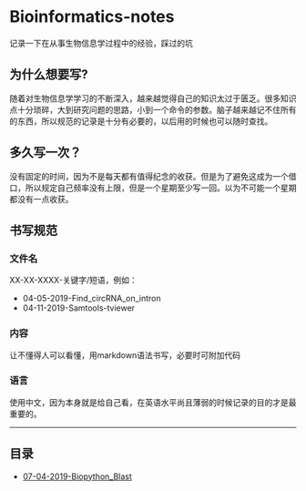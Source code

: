 # Bioinformatics-notes

记录一下在从事生物信息学过程中的经验，踩过的坑
## 为什么想要写?
随着对生物信息学学习的不断深入，越来越觉得自己的知识太过于匮乏。很多知识点十分琐碎，大到研究问题的思路，小到一个命令的参数。脑子越来越记不住所有的东西，所以规范的记录是十分有必要的，以后用的时候也可以随时查找。
## 多久写一次？
没有固定的时间，因为不是每天都有值得纪念的收获。但是为了避免这成为一个借口，所以规定自己频率没有上限，但是一个星期至少写一回。以为不可能一个星期都没有一点收获。
## 书写规范
### 文件名
XX-XX-XXXX-关键字/短语，例如：
 - 04-05-2019-Find_circRNA_on_intron
 - 04-11-2019-Samtools-tviewer
### 内容
让不懂得人可以看懂，用markdown语法书写，必要时可附加代码
### 语言
使用中文，因为本身就是给自己看，在英语水平尚且薄弱的时候记录的目的才是最重要的。
***
## 目录
 - [07-04-2019-Biopython_Blast](https://github.com/PSSUN/Bioinformatics-notes/blob/master/07-04-2019-Biopython_Blast.md)

